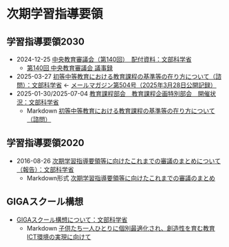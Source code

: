 # 次期学習指導要領

## 学習指導要領2030

- 2024-12-25 [中央教育審議会（第140回）　配付資料：文部科学省](https://www.mext.go.jp/b_menu/shingi/chukyo/chukyo0/gijiroku/1415607_00026.html)
    - [第140回 中央教育審議会 議事録](https://www.mext.go.jp/b_menu/shingi/chukyo/chukyo0/gijiroku/1422289_00025.htm)
- 2025-03-27 [初等中等教育における教育課程の基準等の在り方について（諮問）：文部科学省](https://www.mext.go.jp/b_menu/shingi/chukyo/chukyo0/toushin/mext_00003.html) ← [メールマガジン第504号（2025年3月28日公開記録）](https://www.mext.go.jp/magazine/backnumber/1422844_00165.htm)
- 2025-01-30/2025-07-04 [教育課程部会　教育課程企画特別部会　開催状況：文部科学省](https://www.mext.go.jp/b_menu/shingi/chukyo/chukyo3/101/giji_list/index.htm)
    - Markdown [初等中等教育における教育課程の基準等の在り方について（諮問）](courceofstudy2030-inquery.md)

## 学習指導要領2020

- 2016-08-26 [次期学習指導要領等に向けたこれまでの審議のまとめについて（報告）：文部科学省](https://www.mext.go.jp/b_menu/shingi/chukyo/chukyo3/004/gaiyou/1377051.htm)
    - Markdown形式 [次期学習指導要領等に向けたこれまでの審議のまとめ](courseofstudy2020.md)

## GIGAスクール構想

- [GIGAスクール構想について：文部科学省](https://www.mext.go.jp/a_menu/other/index_0001111.htm)
    - Markdown [子供たち一人ひとりに個別最適化され、創造性を育む教育ICT環境の実現に向けて](giga-school.md)
